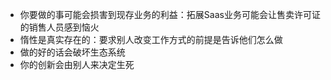 - 你要做的事可能会损害到现存业务的利益：拓展Saas业务可能会让售卖许可证的销售人员感到恼火
- 惰性是真实存在的：要求别人改变工作方式的前提是告诉他们怎么做
- 做的好的话会破坏生态系统
- 你的创新会由别人来决定生死